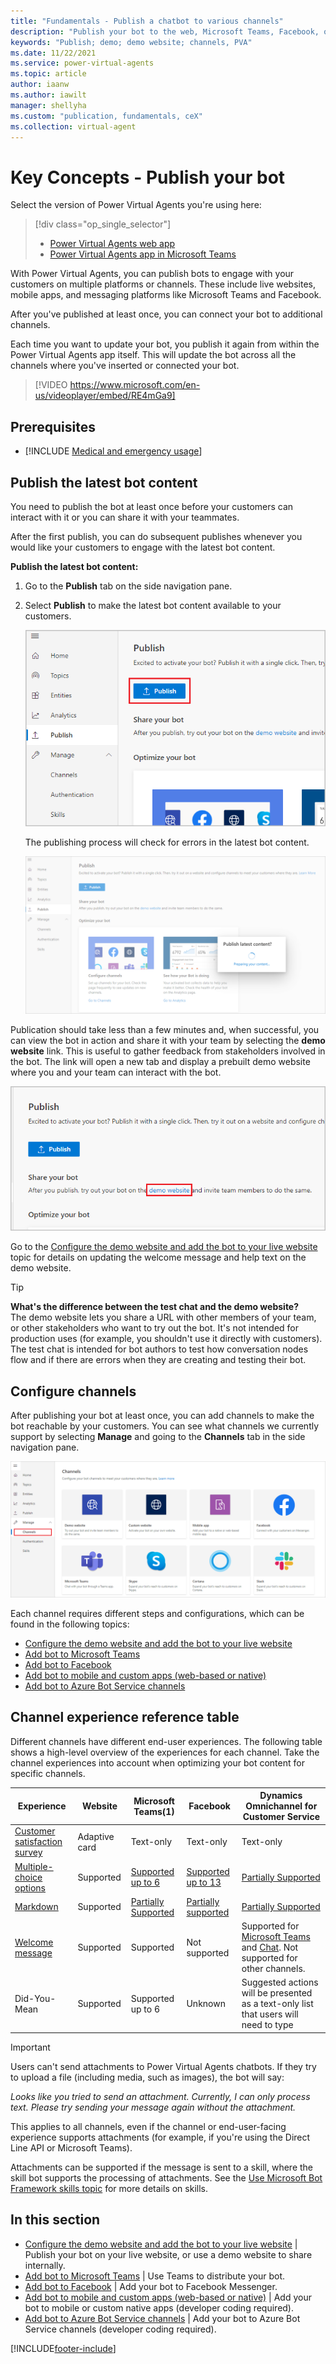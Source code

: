 ```yaml
---
title: "Fundamentals - Publish a chatbot to various channels"
description: "Publish your bot to the web, Microsoft Teams, Facebook, or even use an existing Azure Bot Service framework."
keywords: "Publish; demo; demo website; channels, PVA"
ms.date: 11/22/2021
ms.service: power-virtual-agents
ms.topic: article
author: iaanw
ms.author: iawilt
manager: shellyha
ms.custom: "publication, fundamentals, ceX"
ms.collection: virtual-agent
---
```


# Key Concepts - Publish your bot

Select the version of Power Virtual Agents you're using here:

> [!div class="op_single_selector"]
>
> - [Power Virtual Agents web app](publication-fundamentals-publish-channels.md)
> - [Power Virtual Agents app in Microsoft Teams](teams/publication-fundamentals-publish-channels-teams.md)

With Power Virtual Agents, you can publish bots to engage with your customers on multiple platforms or channels. These include live websites, mobile apps, and messaging platforms like Microsoft Teams and Facebook.

After you've published at least once, you can connect your bot to additional channels.

Each time you want to update your bot, you publish it again from within the Power Virtual Agents app itself. This will update the bot across all the channels where you've inserted or connected your bot.

>
> [!VIDEO https://www.microsoft.com/en-us/videoplayer/embed/RE4mGa9]
>

## Prerequisites

- [!INCLUDE [Medical and emergency usage](includes/pva-usage-limitations.md)]

## Publish the latest bot content

You need to publish the bot at least once before your customers can interact with it or you can share it with your teammates.

After the first publish, you can do subsequent publishes whenever you would like your customers to engage with the latest bot content.

**Publish the latest bot content:**

1. Go to the **Publish** tab on the side navigation pane.

2. Select **Publish** to make the latest bot content available to your customers.

    ![Publish latest bot content.](media/channel-publish-latest-content.png)

    The publishing process will check for errors in the latest bot content.

    ![Validate latest bot content for publish.](media/channel-publish-validation.png)

Publication should take less than a few minutes and, when successful, you can view the bot in action and share it with your team by selecting the **demo website** link. This is useful to gather feedback from stakeholders involved in the bot. The link will open a new tab and display a prebuilt demo website where you and your team can interact with the bot.

![Go to demo website.](media/channel-go-to-demo-website.png)

Go to the [Configure the demo website and add the bot to your live website](publication-connect-bot-to-web-channels.md) topic for details on updating the welcome message and help text on the demo website.

> [!TIP]
> **What's the difference between the test chat and the demo website?** <br/>
> The demo website lets you share a URL with other members of your team, or other stakeholders who want to try out the bot. It's not intended for production uses (for example, you shouldn't use it directly with customers). <br/>
> The test chat is intended for bot authors to test how conversation nodes flow and if there are errors when they are creating and testing their bot.

## Configure channels

After publishing your bot at least once, you can add channels to make the bot reachable by your customers. You can see what channels we currently support by selecting **Manage** and going to the **Channels** tab in the side navigation pane.

![Channel settings.](media/channel-channels-menu.png)

Each channel requires different steps and configurations, which can be found in the following topics:

- [Configure the demo website and add the bot to your live website](publication-connect-bot-to-web-channels.md)
- [Add bot to Microsoft Teams](publication-add-bot-to-microsoft-teams.md)
- [Add bot to Facebook](publication-add-bot-to-facebook.md)
- [Add bot to mobile and custom apps (web-based or native)](publication-connect-bot-to-custom-application.md)
- [Add bot to Azure Bot Service channels](publication-connect-bot-to-azure-bot-service-channels.md)

## Channel experience reference table

Different channels have different end-user experiences. The following table shows a high-level overview of the experiences for each channel. Take the channel experiences into account when optimizing your bot content for specific channels.

 Experience | Website | Microsoft Teams(1) | Facebook | Dynamics Omnichannel for Customer Service
 ---|---|---|---|---
 [Customer satisfaction survey](authoring-create-edit-topics.md#insert-nodes) | Adaptive card | Text-only | Text-only | Text-only
 [Multiple-choice options](authoring-create-edit-topics.md#insert-nodes) | Supported | [Supported up to 6](/microsoftteams/platform/concepts/cards/cards-reference#hero-card) | [Supported up to 13](https://developers.facebook.com/docs/messenger-platform/send-messages/quick-replies/) | [Partially Supported](/dynamics365/customer-service/asynchronous-channels#suggested-actions-support)
 [Markdown](https://daringfireball.net/projects/markdown/) | Supported | [Partially Supported](/microsoftteams/platform/bots/how-to/format-your-bot-messages#text-only-messages) | [Partially supported](https://www.facebook.com/help/147348452522644?helpref=related) | [Partially Supported](/dynamics365/customer-service/asynchronous-channels#card-support)
 [Welcome message](authoring-create-edit-topics.md#insert-nodes) | Supported | Supported | Not supported | Supported for [Microsoft Teams](/dynamics365/customer-service/configure-microsoft-teams) and [Chat](/dynamics365/customer-service/set-up-chat-widget). Not supported for other channels.
 Did-You-Mean | Supported | Supported up to 6 | Unknown | Suggested actions will be presented as a text-only list that users will need to type

>[!IMPORTANT]
>Users can't send attachments to Power Virtual Agents chatbots. If they try to upload a file (including media, such as images), the bot will say:
>
>*Looks like you tried to send an attachment. Currently, I can only process text. Please try sending your message again without the attachment.*
>
>This applies to all channels, even if the channel or end-user-facing experience supports attachments (for example, if you're using the Direct Line API or Microsoft Teams).
>
>Attachments can be supported if the message is sent to a skill, where the skill bot supports the processing of attachments. See the [Use Microsoft Bot Framework skills topic](advanced-use-skills.md) for more details on skills.

## In this section

- [Configure the demo website and add the bot to your live website](publication-connect-bot-to-web-channels.md) | Publish your bot on your live website, or use a demo website to share internally.
- [Add bot to Microsoft Teams](publication-add-bot-to-microsoft-teams.md) | Use Teams to distribute your bot.
- [Add bot to Facebook](publication-add-bot-to-facebook.md) | Add your bot to Facebook Messenger.
- [Add bot to mobile and custom apps (web-based or native)](publication-connect-bot-to-custom-application.md) | Add your bot to mobile or custom native apps (developer coding required).
- [Add bot to Azure Bot Service channels](publication-connect-bot-to-azure-bot-service-channels.md) | Add your bot to Azure Bot Service channels (developer coding required).

[!INCLUDE[footer-include](includes/footer-banner.md)]
